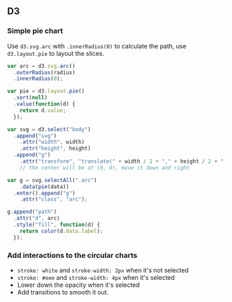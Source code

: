 ## D3

### Simple pie chart

Use `d3.svg.arc` with `.innerRadius(0)` to calculate the path, use `d3.layout.pie` to layout the slices.

```javascript
var arc = d3.svg.arc()
  .outerRadius(radius)
  .innerRadius(0);

var pie = d3.layout.pie()
  .sort(null)
  .value(function(d) {
    return d.value;
  });

var svg = d3.select("body")
  .append("svg")
    .attr("width", width)
    .attr("height", height)
  .append("g")
    .attr("transform", "translate(" + width / 2 + "," + height / 2 + ")");
    // the center will be at (0, 0), move it down and right

var g = svg.selectAll(".arc")
    .data(pie(data))
  .enter().append("g")
    .attr("class", "arc");

g.append("path")
  .attr("d", arc)
  .style("fill", function(d) {
    return color(d.data.label);
  });
```

### Add interactions to the circular charts

* `stroke: white` and `stroke-width: 2px` when it's not selected
* `stroke: #eee` and `stroke-width: 4px` when it's selected
* Lower down the opacity when it's selected
* Add transitions to smooth it out.
